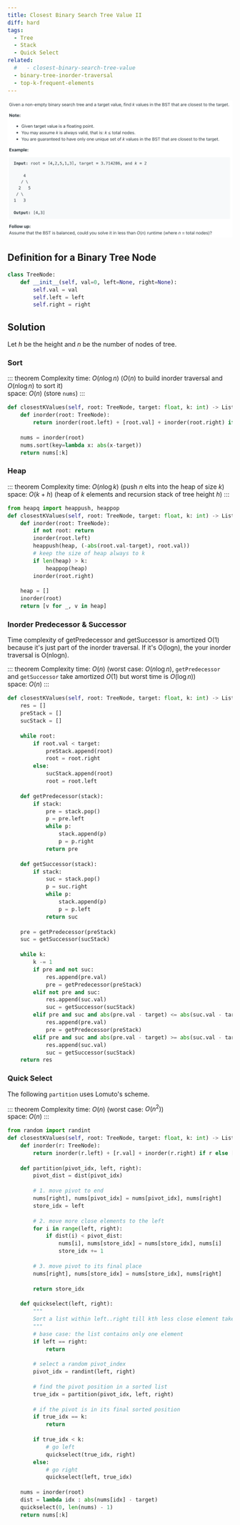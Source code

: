 ```yaml
---
title: Closest Binary Search Tree Value II
diff: hard
tags:
  - Tree
  - Stack
  - Quick Select
related:
  #   - closest-binary-search-tree-value
  - binary-tree-inorder-traversal
  - top-k-frequent-elements
---
```


<img class="medium-zoom" src="/algo/closest-binary-search-tree-value-ii.png" alt="https://leetcode.com/problems/closest-binary-search-tree-value-ii">

## Definition for a Binary Tree Node

```py
class TreeNode:
    def __init__(self, val=0, left=None, right=None):
        self.val = val
        self.left = left
        self.right = right
```

## Solution

Let $h$ be the height and $n$ be the number of nodes of tree.

### Sort

::: theorem Complexity
time: $O(n \log n)$ ($O(n)$ to build inorder traversal and $O(n \log n)$ to sort it)  
space: $O(n)$ (store `nums`)
:::

```py
def closestKValues(self, root: TreeNode, target: float, k: int) -> List[int]:
    def inorder(root: TreeNode):
        return inorder(root.left) + [root.val] + inorder(root.right) if root else []

    nums = inorder(root)
    nums.sort(key=lambda x: abs(x-target))
    return nums[:k]
```

### Heap

::: theorem Complexity
time: $O(n\log k)$ (push $n$ elts into the heap of size $k$)  
space: $O(k + h)$ (heap of $k$ elements and recursion stack of tree height $h$)
:::

```py
from heapq import heappush, heappop
def closestKValues(self, root: TreeNode, target: float, k: int) -> List[int]:
    def inorder(root: TreeNode):
        if not root: return
        inorder(root.left)
        heappush(heap, (-abs(root.val-target), root.val))
        # keep the size of heap always to k
        if len(heap) > k:
            heappop(heap)
        inorder(root.right)

    heap = []
    inorder(root)
    return [v for _, v in heap]
```

### Inorder Predecessor & Successor

Time complexity of getPredecessor and getSuccessor is amortized O(1) because it's just part of the inorder traversal. If it's O(logn), the your inorder traversal is O(nlogn).

::: theorem Complexity
time: $O(n)$ (worst case: $O(n \log n)$, `getPredecessor` and `getSuccessor` take amortized $O(1)$ but worst time is $O(\log n)$)  
space: $O(n)$
:::

```py
def closestKValues(self, root: TreeNode, target: float, k: int) -> List[int]:
    res = []
    preStack = []
    sucStack = []

    while root:
        if root.val < target:
            preStack.append(root)
            root = root.right
        else:
            sucStack.append(root)
            root = root.left

    def getPredecessor(stack):
        if stack:
            pre = stack.pop()
            p = pre.left
            while p:
                stack.append(p)
                p = p.right
            return pre

    def getSuccessor(stack):
        if stack:
            suc = stack.pop()
            p = suc.right
            while p:
                stack.append(p)
                p = p.left
            return suc

    pre = getPredecessor(preStack)
    suc = getSuccessor(sucStack)

    while k:
        k -= 1
        if pre and not suc:
            res.append(pre.val)
            pre = getPredecessor(preStack)
        elif not pre and suc:
            res.append(suc.val)
            suc = getSuccessor(sucStack)
        elif pre and suc and abs(pre.val - target) <= abs(suc.val - target):
            res.append(pre.val)
            pre = getPredecessor(preStack)
        elif pre and suc and abs(pre.val - target) >= abs(suc.val - target):
            res.append(suc.val)
            suc = getSuccessor(sucStack)
    return res
```

### Quick Select

The following `partition` uses Lomuto's scheme.

<!-- REDO in Hoare's scheme ??? -->

::: theorem Complexity
time: $O(n)$ (worst case: $O(n^2)$)  
space: $O(n)$
:::

```py
from random import randint
def closestKValues(self, root: TreeNode, target: float, k: int) -> List[int]:
    def inorder(r: TreeNode):
        return inorder(r.left) + [r.val] + inorder(r.right) if r else []

    def partition(pivot_idx, left, right):
        pivot_dist = dist(pivot_idx)

        # 1. move pivot to end
        nums[right], nums[pivot_idx] = nums[pivot_idx], nums[right]
        store_idx = left

        # 2. move more close elements to the left
        for i in range(left, right):
            if dist(i) < pivot_dist:
                nums[i], nums[store_idx] = nums[store_idx], nums[i]
                store_idx += 1

        # 3. move pivot to its final place
        nums[right], nums[store_idx] = nums[store_idx], nums[right]

        return store_idx

    def quickselect(left, right):
        """
        Sort a list within left..right till kth less close element takes its place.
        """
        # base case: the list contains only one element
        if left == right:
            return

        # select a random pivot_index
        pivot_idx = randint(left, right)

        # find the pivot position in a sorted list
        true_idx = partition(pivot_idx, left, right)

        # if the pivot is in its final sorted position
        if true_idx == k:
            return

        if true_idx < k:
            # go left
            quickselect(true_idx, right)
        else:
            # go right
            quickselect(left, true_idx)

    nums = inorder(root)
    dist = lambda idx : abs(nums[idx] - target)
    quickselect(0, len(nums) - 1)
    return nums[:k]
```
